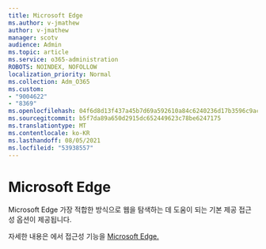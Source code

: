 ```yaml
---
title: Microsoft Edge
ms.author: v-jmathew
author: v-jmathew
manager: scotv
audience: Admin
ms.topic: article
ms.service: o365-administration
ROBOTS: NOINDEX, NOFOLLOW
localization_priority: Normal
ms.collection: Adm_O365
ms.custom:
- "9004622"
- "8369"
ms.openlocfilehash: 04f6d8d13f437a45b7d69a592610a84c6240236d17b3596c9ac28dcd3c3cacc9
ms.sourcegitcommit: b5f7da89a650d2915dc652449623c78be6247175
ms.translationtype: MT
ms.contentlocale: ko-KR
ms.lasthandoff: 08/05/2021
ms.locfileid: "53938557"
---
```

# <a name="accessibility-features-in-microsoft-edge"></a>Microsoft Edge

Microsoft Edge 가장 적합한 방식으로 웹을 탐색하는 데 도움이 되는 기본 제공 접근성 옵션이 제공됩니다.

자세한 내용은 에서 접근성 기능을 [Microsoft Edge.](https://go.microsoft.com/fwlink/?linkid=2153648)
